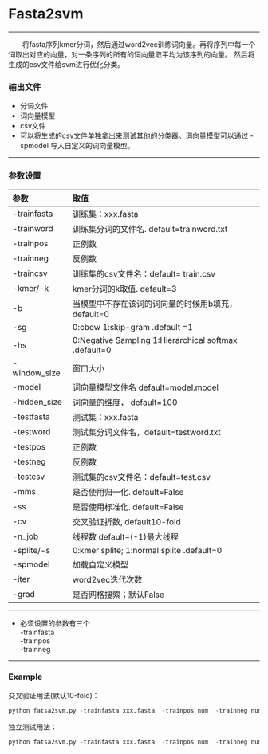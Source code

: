 # Fasta2svm
***********************
&emsp;&emsp;将fasta序列kmer分词，然后通过word2vec训练词向量。再将序列中每一个词取出对应的向量，对一条序列的所有的词向量取平均为该序列的向量。 
然后将生成的csv文件给svm进行优化分类。
### 输出文件
* 分词文件
* 词向量模型
* csv文件
* 可以将生成的csv文件单独拿出来测试其他的分类器。词向量模型可以通过 -spmodel 导入自定义的词向量模型。
*****************************
### 参数设置

|参数|取值|
|:-|:-|  
|-trainfasta|训练集：xxx.fasta|    
|-trainword|训练集分词的文件名. default=trainword.txt|   
-trainpos|    	正例数  
-trainneg|       	反例数  
-traincsv|       	 训练集的csv文件名：default= train.csv  
-kmer/-k|       	 kmer分词的k取值. default=3  
-b     |           当模型中不存在该词的词向量的时候用b填充，default=0  
-sg     |     		0:cbow   1:skip-gram .default =1 
-hs      |     	0:Negative Sampling   1:Hierarchical softmax .default=0  
-window_size|   	窗口大小  
-model      |	词向量模型文件名  default=model.model  
-hidden_size|    	词向量的维度， default=100  
-testfasta  | 	  测试集：xxx.fasta
-testword   |	测试集分词文件名，default=testword.txt  
-testpos   | 	正例数  
-testneg  |		反例数  
-testcsv | 		 测试集的csv文件名：default=test.csv  
-mms   |		   是否使用归一化. default=False    
-ss     | 		 是否使用标准化. default=False 
-cv   |		交叉验证折数, default10-fold 
-n_job   |		线程数 default=(-1)最大线程  
-splite/-s| 0:kmer splite; 1:normal splite .default=0
-spmodel|加载自定义模型
-iter|word2vec迭代次数
-grad|是否网格搜索；默认False
*********************************
* 必须设置的参数有三个  
-trainfasta  
-trainpos  
-trainneg  
*************************
### Example
交叉验证用法(默认10-fold)：
```py
python fatsa2svm.py -trainfasta xxx.fasta  -trainpos num  -trainneg num
```
独立测试用法：
```py
python fatsa2svm.py -trainfasta xxx.fasta  -trainpos num  -trainneg num  -testfasta   -testpos num  -testneg num -mms True
```

